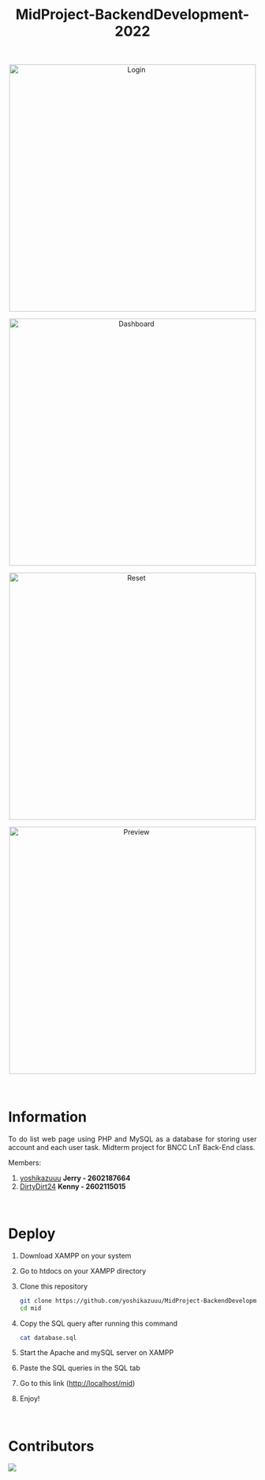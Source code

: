<div align="justify">
<div align="center">

# MidProject-BackendDevelopment-2022

<br>

<p align="center">
  <img src="https://user-images.githubusercontent.com/82949929/221426754-ea71f6be-5469-4a0a-8913-caefab340736.png" width="500px" alt="Login"/>
</p>
<p align="center">
  <img src="https://user-images.githubusercontent.com/82949929/221426748-95c927fb-2b6e-4edd-97c6-0d211f5f5bb7.png" width="500px" alt="Dashboard"/>
</p>
<p align="center">
  <img src="https://user-images.githubusercontent.com/82949929/221426757-406a0ef2-ed8a-4dea-aad4-890de90d9dc9.png" width="500px" alt="Reset"/>
</p>
<p align="center">
  <img src="https://user-images.githubusercontent.com/82949929/221426758-3e30995d-ddf9-443b-ba9c-95468fc09094.png" width="500px" alt="Preview"/>
</p>

<br>
</div>

# Information

To do list web page using PHP and MySQL as a database for storing user account and each user task. Midterm project for BNCC LnT Back-End class.

Members:

1. [yoshikazuuu](https://github.com/yoshikazuuu) **Jerry - 2602187664**
2. [DirtyDirt24](https://github.com/DirtyDirt24) **Kenny - 2602115015**

<br>

# Deploy

1. Download XAMPP on your system

2. Go to htdocs on your XAMPP directory

3. Clone this repository

   ```sh
   git clone https://github.com/yoshikazuuu/MidProject-BackendDevelopment-2022 todo
   cd mid
   ```

4. Copy the SQL query after running this command

   ```sh
   cat database.sql
   ```

5. Start the Apache and mySQL server on XAMPP

6. Paste the SQL queries in the SQL tab

7. Go to this link ([http://localhost/mid](http://localhost/mid))

8. Enjoy!

<br>

# Contributors

<a href="https://github.com/Yoshikazuuu/MidProject-BackendDevelopment-2022/graphs/contributors">
    <img src="https://contrib.rocks/image?repo=Yoshikazuuu/MidProject-BackendDevelopment-2022"/>
</a>

</div>

